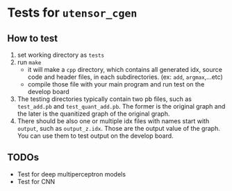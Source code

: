 # Tests for `utensor_cgen`

## How to test

1. set working directory as `tests`
2. run `make`
    - it will make a `cpp` directory, which contains all generated idx, source code and header files, in each subdirectories. (ex: `add`, `argmax`,...etc)
    - compile those file with your main program and run test on the develop board
3. The testing directories typically contain two pb files, such as `test_add.pb` and `test_quant_add.pb`. The former is the original graph and the later is the quanitized graph of the original graph.
4. There should be also one or multiple idx files with names start with `output`, such as `output_z.idx`. Those are the output value of the graph. You can use them to test output on the develop board.

## TODOs

- Test for deep multiperceptron models
- Test for CNN